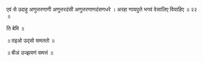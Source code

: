 एवं से उदाहु अणुत्तरणाणी अणुत्तरदंसी अणुत्तरणाणदंसणधरे । 
अरहा णायपुत्ते भगवं वेसालिए वियाहिए ॥ २२ ॥

ति बेमि ॥ 

॥ तइओ उद्सो समततो ॥

॥ बीअं उज्झयणं समत्तं ॥ 
